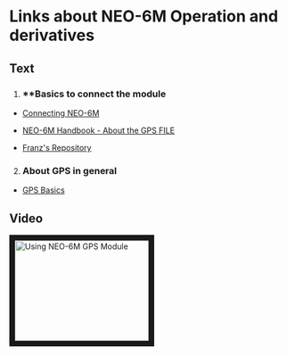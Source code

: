 # Links about NEO-6M Operation and derivatives
## Text
1. ### **Basics to connect the module
- [Connecting NEO-6M](https://www.instructables.com/Manual-Access-of-GPS-Ublox-Neo-6M-With-Raspberry-P/)
- [NEO-6M Handbook - About the GPS FILE](http://www.python-exemplary.com/download/gps-cirocomm.pdf)

- [Franz's Repository](https://github.com/FranzTscharf/Python-NEO-6M-GPS-Raspberry-Pi)

2. ### About GPS in general
- [GPS Basics](https://learn.sparkfun.com/tutorials/gps-basics/all)

## Video
<a href="https://www.youtube.com/watch?v=N8fH0nc9v9Q" target="_blank"><img src="https://www.google.com/url?sa=i&url=https%3A%2F%2Fafel.cl%2Fproducto%2Fgps-ublox-neo-6m-v2-con-memoria-eeprom%2F&psig=AOvVaw0L4rtKqYVUPgLgaR4v0cGe&ust=1610414756174000&source=images&cd=vfe&ved=0CAIQjRxqFwoTCJioltTcku4CFQAAAAAdAAAAABAD" alt="Using NEO-6M GPS Module" width="240" height="180" border="10" /></a>

